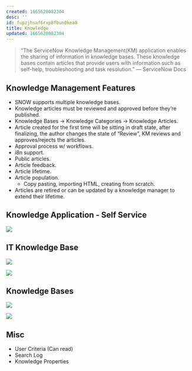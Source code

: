 ```yaml
---
created: 1665628082304
desc: ''
id: fupzjhsaf6rxp8fbun0kea8
title: Knowledge
updated: 1665628082304
---
```

   
> “The ServiceNow Knowledge Management(KM) application enables the sharing of information in knowledge bases. These knowledge bases contain articles that provide users with information such as self-help, troubleshooting and task resolution.” — ServiceNow Docs   
   
## Knowledge Management Features   
   
   
- SNOW supports multiple knowledge bases.   
- Knowledge articles must be reviewed and approved before they’re published.   
- Knowledge Bases → Knowledge Categories → Knowledge Articles.   
- Article created for the first time will be sitting in draft state, after finalizing, the author changes the state of “Review”, KM reviews and approves/rejects the articles.   
- Approval process w/ workflows.   
- i8n support.   
- Public articles.   
- Article feedback.   
- Article lifetime.   
- Article population.   
  - Copy pasting, importing HTML, creating from scratch.   
- Articles are retired or can be updated by a knowledge manager to extend their lifetime.   
   
## Knowledge Application - Self Service   
   
![](https://res.cloudinary.com/zubayr/image/upload/v1665606422/wiki/df2ymqltvsfgh3q5rmcr.png)   
   
## IT Knowledge Base   
   
![](https://res.cloudinary.com/zubayr/image/upload/v1665606503/wiki/hglag2gczkihpxagj97w.png)   
   
![](https://res.cloudinary.com/zubayr/image/upload/v1665606642/wiki/clxn16xkqmcaan1ilarx.png)   
   
## Knowledge Bases   
   
![](https://res.cloudinary.com/zubayr/image/upload/v1665667066/wiki/jvpimgxvma4ggeg8lm26.png)   
   
![](https://res.cloudinary.com/zubayr/image/upload/v1665667230/wiki/arazwp0qfwdhgcptbiwf.png)   
   
   
## Misc   
   
   
- User Criteria (Can read)   
- Search Log   
- Knowledge Properties